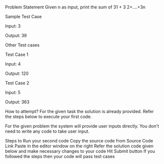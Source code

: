 Problem Statement
Given n as input, print the sum of 31 + 3
2+....+3n

Sample Test Case

Input:
3

Output:
39

Other Test cases

Test Case 1

Input:
4

Output:
120

Test Case 2

Input:
5

Output:
363

How to attempt?
For the given task the solution is already provided. Refer the steps below to execute your first code.

For the given problem the system will provide user inputs directly. You don't need to write any code to take user input.

Steps to Run your second code
Copy the source code from Source Code Link
Paste in the editor window on the right
Refer the solution code given below and make necessary changes to your code
Hit Submit button
If you followed the steps then your code will pass test cases


